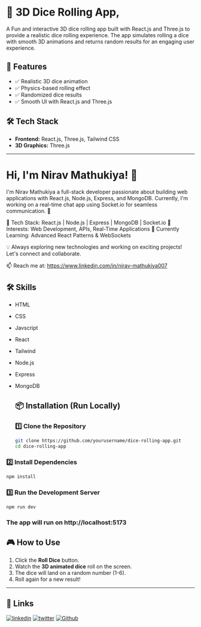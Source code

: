 # 🎲 3D Dice Rolling App,

A Fun and interactive 3D dice rolling app built with React.js and Three.js to provide a realistic dice rolling experience. The app simulates rolling a dice with smooth 3D animations and returns random results for an engaging user experience.

  ## 🚀 Features
  - ✅ Realistic 3D dice animation
  - ✅ Physics-based rolling effect
  - ✅ Randomized dice results
  - ✅ Smooth UI with React.js and Three.js
  
## 🛠 Tech Stack
  
- **Frontend:** React.js, Three.js, Tailwind CSS
- **3D Graphics:** Three.js
---

# Hi, I'm Nirav Mathukiya! 👋

I'm Nirav Mathukiya a full-stack developer passionate about building web applications with React.js, Node.js, Express, and MongoDB. Currently, I'm working on a real-time chat app using Socket.io for seamless communication. 🚀

🔹 Tech Stack: React.js | Node.js | Express | MongoDB | Socket.io
🔹 Interests: Web Development, APIs, Real-Time Applications
🔹 Currently Learning: Advanced React Patterns & WebSockets

💡 Always exploring new technologies and working on exciting projects! Let's connect and collaborate.

📫 Reach me at: https://www.linkedin.com/in/nirav-mathukiya007


## 🛠 Skills

- HTML 
- CSS
- Javscript
- React
- Tailwind
- Node.js
- Express
- MongoDB


  ## 📦 Installation (Run Locally)
  ### 1️⃣ Clone the Repository
  ```bash
  git clone https://github.com/yourusername/dice-rolling-app.git
  cd dice-rolling-app
  ```
 
 ### 2️⃣ Install Dependencies
 
 ```bash
 npm install
 ```

  ### 3️⃣ Run the Development Server
  ```bash
  npm run dev
 ```
  ### The app will run on http://localhost:5173
  
  ## 🎮 How to Use
  
  1. Click the **Roll Dice** button.
  2. Watch the **3D animated dice** roll on the screen.
  3. The dice will land on a random number (1-6).
  4. Roll again for a new result!
  
  ---
  
 ## 🔗 Links

[![linkedin](https://img.shields.io/badge/linkedin-0A66C2?style=for-the-badge&logo=linkedin&logoColor=white)](https://www.linkedin.com/in/nirav-mathukiya007/)
[![twitter](https://img.shields.io/badge/twitter-1DA1F2?style=for-the-badge&logo=X&logoColor=white)](https://x.com/developer_io_)
[![Github](https://img.shields.io/badge/Github-1DA1F2?style=for-the-badge&logo=github&logoColor=black)](https://github.com/NiravMathukiya)

